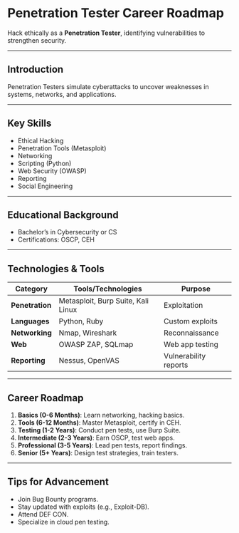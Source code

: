 # Penetration Tester Career Roadmap

Hack ethically as a **Penetration Tester**, identifying vulnerabilities to strengthen security.

---

## Introduction
Penetration Testers simulate cyberattacks to uncover weaknesses in systems, networks, and applications.

---

## Key Skills
- Ethical Hacking
- Penetration Tools (Metasploit)
- Networking
- Scripting (Python)
- Web Security (OWASP)
- Reporting
- Social Engineering

---

## Educational Background
- Bachelor’s in Cybersecurity or CS
- Certifications: OSCP, CEH

---

## Technologies & Tools
| **Category**         | **Tools/Technologies**                     | **Purpose**                        |
|----------------------|--------------------------------------------|------------------------------------|
| **Penetration**      | Metasploit, Burp Suite, Kali Linux         | Exploitation                      |
| **Languages**        | Python, Ruby                               | Custom exploits                   |
| **Networking**       | Nmap, Wireshark                            | Reconnaissance                    |
| **Web**              | OWASP ZAP, SQLmap                          | Web app testing                   |
| **Reporting**        | Nessus, OpenVAS                            | Vulnerability reports             |

---

## Career Roadmap
1. **Basics (0-6 Months)**: Learn networking, hacking basics.  
2. **Tools (6-12 Months)**: Master Metasploit, certify in CEH.  
3. **Testing (1-2 Years)**: Conduct pen tests, use Burp Suite.  
4. **Intermediate (2-3 Years)**: Earn OSCP, test web apps.  
5. **Professional (3-5 Years)**: Lead pen tests, report findings.  
6. **Senior (5+ Years)**: Design test strategies, train testers.

---

## Tips for Advancement
- Join Bug Bounty programs.
- Stay updated with exploits (e.g., Exploit-DB).
- Attend DEF CON.
- Specialize in cloud pen testing.